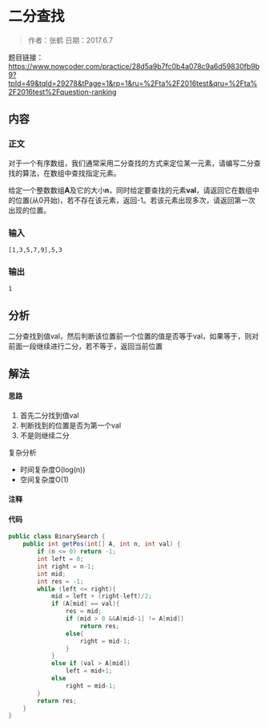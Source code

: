 # 二分查找

> 作者：张鹤
> 日期：2017.6.7

题目链接：https://www.nowcoder.com/practice/28d5a9b7fc0b4a078c9a6d59830fb9b9?tpId=49&tqId=29278&tPage=1&rp=1&ru=%2Fta%2F2016test&qru=%2Fta%2F2016test%2Fquestion-ranking

## 内容

### 正文

对于一个有序数组，我们通常采用二分查找的方式来定位某一元素，请编写二分查找的算法，在数组中查找指定元素。

给定一个整数数组**A**及它的大小**n**，同时给定要查找的元素**val**，请返回它在数组中的位置(从0开始)，若不存在该元素，返回-1。若该元素出现多次，请返回第一次出现的位置。

### 输入


```
[1,3,5,7,9],5,3
```

### 输出


```
1
```

## 分析

二分查找到值val，然后判断该位置前一个位置的值是否等于val，如果等于，则对前面一段继续进行二分，若不等于，返回当前位置

## 解法

#### 思路

1. 首先二分找到值val
2. 判断找到的位置是否为第一个val
3. 不是则继续二分

复杂分析

- 时间复杂度O(log(n))
- 空间复杂度O(1)

#### 注释

#### 代码


```java
public class BinarySearch {
    public int getPos(int[] A, int n, int val) {
        if (n <= 0) return -1;
        int left = 0;
        int right = n-1;
        int mid;
        int res = -1;
        while (left <= right){
            mid = left + (right-left)/2;
            if (A[mid] == val){
                res = mid;
                if (mid > 0 &&A[mid-1] != A[mid])
                    return res;
                else{
                    right = mid-1;
                }
            }
            else if (val > A[mid])
                left = mid+1;
            else
                right = mid-1;
        }
        return res;
    }
}
```


### 